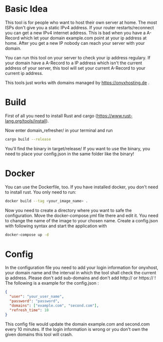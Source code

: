 # Basic Idea
This tool is for people who want to host their own server at home. The most ISPs don't give you a static IPv4 address. 
If your router restarts/reconnect you can get a new IPv4 internet address. This is bad when you have a A-Record which let your domain example.com
point at your ip address at home. After you get a new IP nobody can reach your server with your domain.

You can run this tool on your server to check your ip address regulary. If your domain have a A-Record to a IP address which isn't the 
current address of your server, this tool will set your current A-Record to your current ip address.

This tools just works with domains managed by https://onyxhosting.de .

# Build
First of all you need to install Rust and cargo (https://www.rust-lang.org/tools/install). 

Now enter domain_refresher/ in your terminal and run 
```bash
cargo build --release
```
You'll find the binary in target/release/
If you want to use the binary, you need to place your config.json in the same folder like the binary!

# Docker
You can use the Dockerfile, too. If you have installed docker, you don't need to install rust. You only need to run: 
```bash
docker build --tag <your_image_name> .
```
Now you need to create a directory where you want to safe the configuration. Move the docker-compose.yml file there and edit it. 
You need to change the name of the image to your chosen name. Create a config.json with following syntax and start the application with
```bash
docker-compose up -d 
```

# Config
In the configuration file you need to add your login information for onyxhost, your domain name and the interval in which the tool
shall check the current ip address. Please don't add sub-domains and don't add http:// or https:// !
The following is a example for the config.json :
```json
{
  "user": "your_user_name",
  "password": "password",
  "domains": ["example.com", "second.com"],
  "refresh_time": 10
}
```
This config file would update the domain example.com and second.com every 10 minutes. If the login information is wrong or you don't own the given domains this tool will crash.
